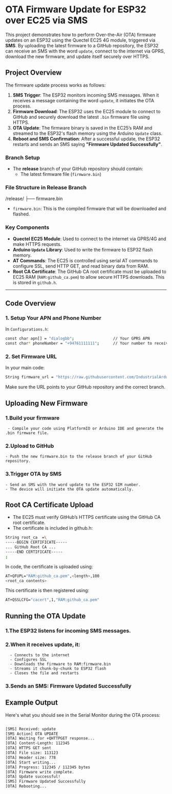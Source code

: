 # OTA Firmware Update for ESP32 over EC25 via SMS

This project demonstrates how to perform Over-the-Air (OTA) firmware updates on an ESP32 using the Quectel EC25 4G module, triggered via **SMS**. By uploading the latest firmware to a GitHub repository, the ESP32 can receive an SMS with the word `update`, connect to the internet via GPRS, download the new firmware, and update itself securely over HTTPS.

## Project Overview

The firmware update process works as follows:

1. **SMS Trigger**: The ESP32 monitors incoming SMS messages. When it receives a message containing the word `update`, it initiates the OTA process.
2. **Firmware Download**: The ESP32 uses the EC25 module to connect to GitHub and securely download the latest `.bin` firmware file using HTTPS.
3. **OTA Update**: The firmware binary is saved in the EC25’s RAM and streamed to the ESP32's flash memory using the Arduino `Update` class.
4. **Reboot and SMS Confirmation**: After a successful update, the ESP32 restarts and sends an SMS saying **"Firmware Updated Successfully"**.

### Branch Setup

- The **release** branch of your GitHub repository should contain:
  - The latest firmware file (`firmware.bin`)

### File Structure in Release Branch

/release/
├── firmware.bin

- `firmware.bin`: This is the compiled firmware that will be downloaded and flashed.

### Key Components

- **Quectel EC25 Module**: Used to connect to the internet via GPRS/4G and make HTTPS requests.
- **Arduino `Update` Library**: Used to write the firmware to ESP32 flash memory.
- **AT Commands**: The EC25 is controlled using serial AT commands to configure SSL, send HTTP GET, and read binary data from RAM.
- **Root CA Certificate**: The GitHub CA root certificate must be uploaded to EC25 RAM (`RAM:github_ca.pem`) to allow secure HTTPS downloads. This is stored in `github.h`.

---

## Code Overview

### 1. Setup Your APN and Phone Number

In `Configurations.h`:

```bash
const char apn[] = "dialogbb";                 // Your GPRS APN
const char* phoneNumber = "+94761111111";      // Your number to receive confirmation SMS

```

### 2. Set Firmware URL
In your main code:

```bash
String firmware_url = "https://raw.githubusercontent.com/IndustrialArduino/OTA-on-ESP/release/firmware.bin";

```
Make sure the URL points to your GitHub repository and the correct branch.

## Uploading New Firmware

### 1.Build your firmware

     - Compile your code using PlatformIO or Arduino IDE and generate the .bin firmware file.

### 2.Upload to GitHub

    - Push the new firmware.bin to the release branch of your GitHub repository.

### 3.Trigger OTA by SMS

    - Send an SMS with the word update to the ESP32 SIM number.
    - The device will initiate the OTA update automatically.

## Root CA Certificate Upload

- The EC25 must verify GitHub’s HTTPS certificate using the GitHub CA root certificate.
- The certificate is included in github.h:

```bash
String root_ca  =\
-----BEGIN CERTIFICATE-----
... GitHub Root CA ...
-----END CERTIFICATE-----
;

```

In code, the certificate is uploaded using:

```bash
AT+QFUPL="RAM:github_ca.pem",<length>,100
<root_ca contents>

```

This certificate is then registered using:

```bash
AT+QSSLCFG="cacert",1,"RAM:github_ca.pem"

```

## Running the OTA Update
###  1.The ESP32 listens for incoming SMS messages.

###  2.When it receives update, it:

      - Connects to the internet
      - Configures SSL
      - Downloads the firmware to RAM:firmware.bin
      - Streams it chunk-by-chunk to ESP32 flash
      - Closes the file and restarts
     
###  3.Sends an SMS: Firmware Updated Successfully

## Example Output

Here's what you should see in the Serial Monitor during the OTA process:

```bash

[SMS] Received: update
[SMS Action] OTA UPDATE
[OTA] Waiting for +QHTTPGET response...
[OTA] Content-Length: 112345
[OTA] HTTPS GET sent
[OTA] File size: 113123
[OTA] Header size: 778
[OTA] Start writing...
[OTA] Progress: 112345 / 112345 bytes
[OTA] Firmware write complete.
[OTA] Update successful!
[SMS] Firmware Updated Successfully
[OTA] Rebooting...

```


